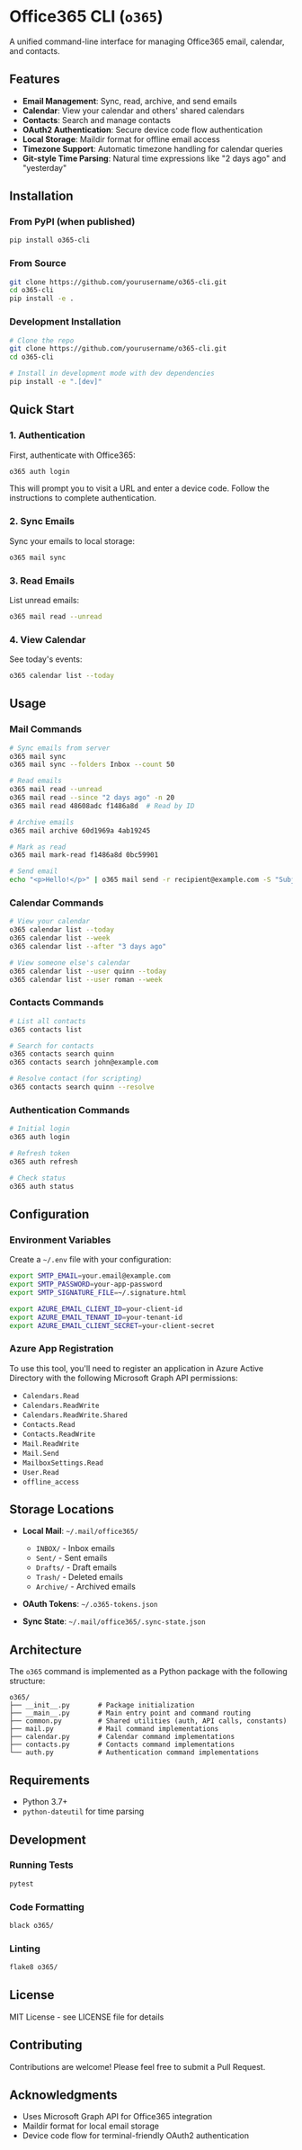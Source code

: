 # Office365 CLI (`o365`)

A unified command-line interface for managing Office365 email, calendar, and contacts.

## Features

- **Email Management**: Sync, read, archive, and send emails
- **Calendar**: View your calendar and others' shared calendars
- **Contacts**: Search and manage contacts
- **OAuth2 Authentication**: Secure device code flow authentication
- **Local Storage**: Maildir format for offline email access
- **Timezone Support**: Automatic timezone handling for calendar queries
- **Git-style Time Parsing**: Natural time expressions like "2 days ago" and "yesterday"

## Installation

### From PyPI (when published)

```bash
pip install o365-cli
```

### From Source

```bash
git clone https://github.com/yourusername/o365-cli.git
cd o365-cli
pip install -e .
```

### Development Installation

```bash
# Clone the repo
git clone https://github.com/yourusername/o365-cli.git
cd o365-cli

# Install in development mode with dev dependencies
pip install -e ".[dev]"
```

## Quick Start

### 1. Authentication

First, authenticate with Office365:

```bash
o365 auth login
```

This will prompt you to visit a URL and enter a device code. Follow the instructions to complete authentication.

### 2. Sync Emails

Sync your emails to local storage:

```bash
o365 mail sync
```

### 3. Read Emails

List unread emails:

```bash
o365 mail read --unread
```

### 4. View Calendar

See today's events:

```bash
o365 calendar list --today
```

## Usage

### Mail Commands

```bash
# Sync emails from server
o365 mail sync
o365 mail sync --folders Inbox --count 50

# Read emails
o365 mail read --unread
o365 mail read --since "2 days ago" -n 20
o365 mail read 48608adc f1486a8d  # Read by ID

# Archive emails
o365 mail archive 60d1969a 4ab19245

# Mark as read
o365 mail mark-read f1486a8d 0bc59901

# Send email
echo "<p>Hello!</p>" | o365 mail send -r recipient@example.com -S "Subject" -H -
```

### Calendar Commands

```bash
# View your calendar
o365 calendar list --today
o365 calendar list --week
o365 calendar list --after "3 days ago"

# View someone else's calendar
o365 calendar list --user quinn --today
o365 calendar list --user roman --week
```

### Contacts Commands

```bash
# List all contacts
o365 contacts list

# Search for contacts
o365 contacts search quinn
o365 contacts search john@example.com

# Resolve contact (for scripting)
o365 contacts search quinn --resolve
```

### Authentication Commands

```bash
# Initial login
o365 auth login

# Refresh token
o365 auth refresh

# Check status
o365 auth status
```

## Configuration

### Environment Variables

Create a `~/.env` file with your configuration:

```bash
export SMTP_EMAIL=your.email@example.com
export SMTP_PASSWORD=your-app-password
export SMTP_SIGNATURE_FILE=~/.signature.html

export AZURE_EMAIL_CLIENT_ID=your-client-id
export AZURE_EMAIL_TENANT_ID=your-tenant-id
export AZURE_EMAIL_CLIENT_SECRET=your-client-secret
```

### Azure App Registration

To use this tool, you'll need to register an application in Azure Active Directory with the following Microsoft Graph API permissions:

- `Calendars.Read`
- `Calendars.ReadWrite`
- `Calendars.ReadWrite.Shared`
- `Contacts.Read`
- `Contacts.ReadWrite`
- `Mail.ReadWrite`
- `Mail.Send`
- `MailboxSettings.Read`
- `User.Read`
- `offline_access`

## Storage Locations

- **Local Mail**: `~/.mail/office365/`
  - `INBOX/` - Inbox emails
  - `Sent/` - Sent emails
  - `Drafts/` - Draft emails
  - `Trash/` - Deleted emails
  - `Archive/` - Archived emails

- **OAuth Tokens**: `~/.o365-tokens.json`
- **Sync State**: `~/.mail/office365/.sync-state.json`

## Architecture

The `o365` command is implemented as a Python package with the following structure:

```
o365/
├── __init__.py       # Package initialization
├── __main__.py       # Main entry point and command routing
├── common.py         # Shared utilities (auth, API calls, constants)
├── mail.py           # Mail command implementations
├── calendar.py       # Calendar command implementations
├── contacts.py       # Contacts command implementations
└── auth.py           # Authentication command implementations
```

## Requirements

- Python 3.7+
- `python-dateutil` for time parsing

## Development

### Running Tests

```bash
pytest
```

### Code Formatting

```bash
black o365/
```

### Linting

```bash
flake8 o365/
```

## License

MIT License - see LICENSE file for details

## Contributing

Contributions are welcome! Please feel free to submit a Pull Request.

## Acknowledgments

- Uses Microsoft Graph API for Office365 integration
- Maildir format for local email storage
- Device code flow for terminal-friendly OAuth2 authentication
